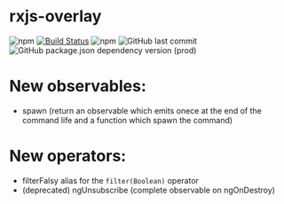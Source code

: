 # rxjs-overlay

![npm](https://img.shields.io/npm/v/@sikora00/rxjs-overlay)
[![Build Status](https://travis-ci.org/Sikora00/rxjs-overlay.svg?branch=master)](https://travis-ci.org/Sikora00/rxjs-overlay)
![npm](https://img.shields.io/npm/dw/@sikora00/rxjs-overlay)
![GitHub last commit](https://img.shields.io/github/last-commit/sikora00/rxjs-overlay)
![GitHub package.json dependency version (prod)](https://img.shields.io/github/package-json/dependency-version/sikora00/rxjs-overlay/rxjs)

# New observables:

- spawn (return an observable which emits onece at the end of the command life and a function which spawn the command)

# New operators:

- filterFalsy alias for the `filter(Boolean)` operator
- (deprecated) ngUnsubscribe (complete observable on ngOnDestroy)
